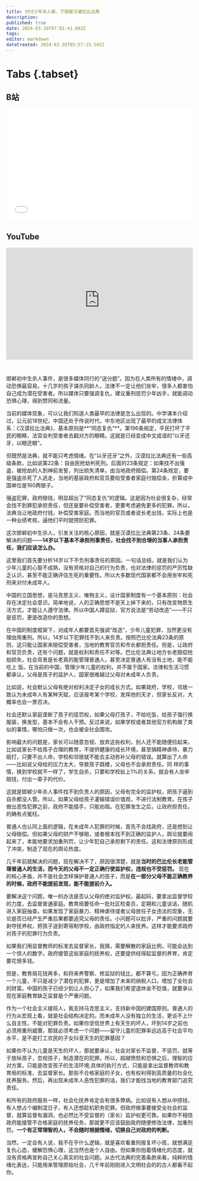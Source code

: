```yaml
---
title: 对付少年杀人案，下限是汉谟拉比法典
description: 
published: true
date: 2024-03-20T07:02:41.683Z
tags: 
editor: markdown
dateCreated: 2024-03-20T05:57:15.592Z
---
```


# Tabs {.tabset}
## B站
<div style="position: relative; padding: 30% 45%;">
<iframe style="position: absolute; width: 100%; height: 100%; left: 0; top: 0;" src="//player.bilibili.com/player.html?&bvid=BV号&page=1&as_wide=1&high_quality=1&danmaku=1&autoplay=0" scrolling="no" border="0" frameborder="no" framespacing="0" allowfullscreen="true"></iframe>
</div>

## YouTube
<div style="position: relative; padding: 30% 45%;">
<iframe style="position: absolute; top: 0; left: 0; width: 100%; height: 100%;" src="https://www.youtube-nocookie.com/embed/HEmm9O9S2zk" title="YouTube video player" frameborder="0" allow="accelerometer; autoplay; clipboard-write; encrypted-media; gyroscope; picture-in-picture" allowfullscreen="true"></iframe>
</div>
  
# 

邯郸初中生杀人事件，是很多媒体同行的“送分题”。因为在人类所有的情绪中，调动恐惧最容易。十几岁的孩子谋杀同龄人，法律不一定让他们坐牢，很多人都害怕自己成为潜在受害者。所以媒体只要强调复仇，建议重刑惩罚少年凶手，就能调动恐惧心理，得到赞同和流量。

当前的媒体现象，可以让我们知道人类最早的法律是怎么出现的。中学课本介绍过，公元前18世纪，中国还处于传说时代，中东地区出现了最早的成文法律体系：《汉谟拉比法典》，基本原则是**“同态复仇”**。第196条规定，平民打坏了平民的眼睛，法官会判受害者去戳对方的眼睛。这就是已经变成中文成语的“以牙还牙，以眼还眼”。

但既然是法典，就不能只考虑情绪。在“以牙还牙”之外，汉谟拉比法典还有一些高级条款。比如说第22条：自由民抢劫判死刑。后面的23条规定：如果找不出强盗，被抢劫的人到神前发誓，列出损失清单，由当地政府赔偿。第24条规定，要是强盗杀死了人逃走，当地的基层政府和官员要给受害者家庭付赔偿金，折算成中国单位是160两银子。

强盗犯罪，政府赔钱，明显超出了“同态复仇”的逻辑。这是因为社会很复杂，经常会找不到罪犯承担责任，但还是要补偿受害者，更要考虑避免更多的犯罪。所以，法典当让地政府付钱，补偿受害家庭。而当地的官员或者说长老出钱，实际上也是一种业绩考核，逼他们平时就预防犯罪。

这次邯郸初中生杀人，引发关注的核心原因，就是汉谟拉比法典第23条、24条要解决的问题——**14岁以下基本不承担刑事责任，社会找不到合理的当事人承担责任，我们应该怎么办。**

这里我们首先要分析14岁以下不负刑事责任的原因。一句话总结，就是我们认为少年儿童的心智不成熟，没有资格对自己的行为负责，也对法律的惩罚的严厉性缺乏认识，甚至不能正确评估生死的重要性。所以大多数现代国家都不会用坐牢和死刑来对付未成年人。

中国的立国思想，是马克思主义、唯物主义，设计国家制度有一个基本原则：社会存在决定社会意识。简单地说，人的正确思想不是天上掉下来的，只有改变物质生活方式，才能让人遵守法律。所以中国人蹲监狱，官方说法是“劳动改造”——不只是惩罚，更是改造你的思想。

在中国的制度框架下，对成年人都要首先强调“改造”，少年儿童犯罪，当然更没有理由用重刑。所以，14岁以下犯罪找不到人来负责。按照巴比伦法典23条的原则，这只能让国家来赔偿受害者，当地的教育官员和市长都担责任。但是，让政府和官员负责，还有个问题，就是权利和责任不对等。巴比伦法典让地方长老赔偿抢劫损失，社会背景是长老真的能管理普通人，甚至决定普通人有没有土地，能不能吃上
饭。在当前的中国，管理少年儿童的权利，并不属于国家。法律和生活习惯都承认，父母是孩子的监护人，国家很难越过父母对未成年人负责。

比如说，社会默认父母有绝对权利决定子女的成长方式。如果政府，学校，邻居一致认为未成年人有某种天赋，应该报考某个学校，发挥他的天才，但家长反对，大概率也会一票否决。

社会还默认家庭垄断了孩子的惩罚权，如果父母打孩子，不给吃饭，给孩子强行换服装，换发型，基本不会有人干预。反过来说，如果学校或者其他官方机构做了类似的事情，哪怕只做一次，也会被全社会围攻。

影响最大的问题是，家长可以随意忽视、放弃这些权利，别人还不能随便捡起来。比如说家长不给孩子合理的教育，不提供健康的成长环境，甚至搞精神虐待，暴力殴打，只要不出人命，学校和邻居就不能去主动弥补父母的错误。就算出了人命——比如说父母给的压力太大，导致孩子跳楼，父母也不会承担责任。同
样的事情，换到学校就不一样了，学生自杀，只要和学校扯上1%的关系，就会有人坐牢赔钱，付出一辈子的代价。

这就是邯郸少年杀人事件找不到负责人的原因，父母有完全的监护权，把孩子逼到自杀都没人管。所以，如果父母给孩子灌输错误价值观，不进行法制教育。在孩子做出恶性犯罪之前，政府不能插手，只能劝阻。在犯罪发生之后，让政府担责任，的确有点冤枉。

普通人也认同上面的逻辑，在未成年人犯罪的时候，首先不会找政府，还是想到让父母赔偿。但如果父母的财产不够赔，或者根本找不到正确的监护人，舆论就要闹起来了，本能地要求加重刑罚，让少年犯自己承担剩下的责任。这和法律原则形成了冲突，制造了现在的舆论热度。

几千年前就解决的问题，现在解决不了，原因很清楚，就是**当时的巴比伦长老能管理普通人的生活，而今天的父母不一定正确行使监护权，违规也不受惩罚。** 现在的核心矛盾，并不是社会怎样保护普通人的孩子，而是**在一部分父母不能正确教养的时候，政府不能提前发现，能不能提前介入。**

要解决这个问题，唯一的办法是否认父母的绝对监护权。最起码，要拿出监督学校的力度，去监督普通家庭。教育局要任命一批社区检查员，定期和儿童谈话，随机进入家庭抽查。如果发现了家庭暴力、精神虐待或者父母放任子女违法的现象，无论是否已经产生严重后果都要追究父母的责任。小问题可以批评，严重的问题就要剥夺抚养权，把孩子送到寄宿制学校，由政府指定的人来抚养。这样才能要求政府对孩子的犯罪行为负责。

如果我们用监督教师的标准去监督家长，我猜，需要解散的家庭比例，可能会达到一个惊人的数字。政府接管这些家庭的抚养权，还要提供经得起监督的养育，肯定要花很多钱。

但是，教育局花钱再多，和将来养警察、修监狱的钱比，都不算亏。因为正确养育一个儿童，不只是减少了潜在的犯罪，更是增加了未来的纳税人口，增加了全社会的财富。中国的孩子已经少到让人担心了，如果我们希望退休金不贬值，就要承认现在家庭教育缺乏监督是个严重问题。

作为一个社会主义接班人，我支持马克思主义，支持新中国的建国原则。普通人的行为从宏观上看，就是社会结构决定的。而未成年人没有独立的生活，更谈不上什么自主性，不能对犯罪负责。如果你坚信世界上有天生的坏人，坏到14岁之前也必须用重刑威慑，那就必须考虑一个问题——留守儿童的犯罪率远远高于社会平均水平，是不是打工农民的子女抖音天生的犯罪基因？

如果你不认为儿童是天生的坏人，那就要承认，社会对家长不监督，不惩罚，就等于放纵孩子，忽视孩子，制造潜在的犯罪。所以，超越愤怒和恐惧之后，理智的应对方案，只能是改变孩子的生活环境;具体的执行方式，只能是拿出监督教师和教育局的标准，去监督家长。那些不合格家庭的子女，也有权利得到高质量的社会化抚养服务。然后，再出现未成年人恶性犯罪的话，我们才能找当地的教育部门追究责任。

和所有的政府服务一样，社会化抚养肯定会有很多弊病。比如说有人想从中捞钱，有人想占个编制混日子，有人还想趁机职务犯罪。但政府做事要接受全社会的监督，就算监督有漏洞，也必然比不受监督的（家长）监护权更可靠。如果你不相信政府能接管不合格家庭的抚养任务，那就更不应该鼓励政府随便修改法律，加重刑罚。**一个有正常理智的人，不会随时根据情绪，切换自己对政府的判断。**

当然，一定会有人说，我不在乎什么逻辑，就是喜欢看重刑报复坏小孩，就想满足复仇心态，缓解恐惧心理，这当然也是个人自由。但如果你抱着情绪化的态度，就没有资格再宣称自己关心真实的社会问题。从古代法典的完善条款来看，纯粹的情绪化表达，只能用来管理原始社会，几千年前刚刚进入文明社会的的古人都看不起你。